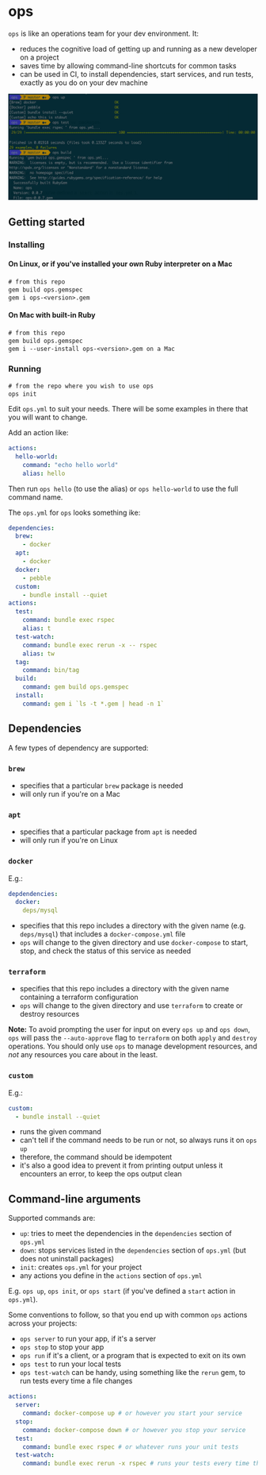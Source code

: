 # ops

`ops` is like an operations team for your dev environment. It:

- reduces the cognitive load of getting up and running as a new developer on a project
- saves time by allowing command-line shortcuts for common tasks
- can be used in CI, to install dependencies, start services, and run tests, exactly as you do on your dev machine

![ops up in action](ops.png)

## Getting started

### Installing

#### On Linux, or if you've installed your own Ruby interpreter on a Mac

```shell
# from this repo
gem build ops.gemspec
gem i ops-<version>.gem
```

#### On Mac with built-in Ruby

```shell
# from this repo
gem build ops.gemspec
gem i --user-install ops-<version>.gem on a Mac
```

### Running

```shell
# from the repo where you wish to use ops
ops init
```

Edit `ops.yml` to suit your needs. There will be some examples in there that you will want to change.

Add an action like:

```yaml
actions:
  hello-world:
    command: "echo hello world"
    alias: hello
```

Then run `ops hello` (to use the alias) or `ops hello-world` to use the full command name.

The `ops.yml` for `ops` looks something ike:

```yaml
dependencies:
  brew:
    - docker
  apt:
    - docker
  docker:
    - pebble
  custom:
    - bundle install --quiet
actions:
  test:
    command: bundle exec rspec
    alias: t
  test-watch:
    command: bundle exec rerun -x -- rspec
    alias: tw
  tag:
    command: bin/tag
  build:
    command: gem build ops.gemspec
  install:
    command: gem i `ls -t *.gem | head -n 1`
```

## Dependencies

A few types of dependency are supported:

### `brew`

- specifies that a particular `brew` package is needed
- will only run if you're on a Mac

### `apt`

- specifies that a particular package from `apt` is needed
- will only run if you're on Linux

### `docker`

E.g.:

```yaml
depdendencies:
  docker:
    deps/mysql
```

- specifies that this repo includes a directory with the given name (e.g. `deps/mysql`) that includes a `docker-compose.yml` file
- `ops` will change to the given directory and use `docker-compose` to start, stop, and check the status of this service as needed

### `terraform`

- specifies that this repo includes a directory with the given name containing a terraform configuration
- `ops` will change to the given directory and use `terraform` to create or destroy resources

**Note:** To avoid prompting the user for input on every `ops up` and `ops down`, `ops` will pass the `--auto-approve` flag to `terraform` on both `apply` and `destroy` operations. You should only use `ops` to manage development resources, and *not* any resources you care about in the least.

### `custom`

E.g.:

```yaml
custom:
  - bundle install --quiet
```

- runs the given command
- can't tell if the command needs to be run or not, so always runs it on `ops up`
- therefore, the command should be idempotent
- it's also a good idea to prevent it from printing output unless it encounters an error, to keep the ops output clean

## Command-line arguments

Supported commands are:

- `up`: tries to meet the dependencies in the `dependencies` section of `ops.yml`
- `down`: stops services listed in the `dependencies` section of `ops.yml` (but does not uninstall packages)
- `init`: creates `ops.yml` for your project
- any actions you define in the `actions` section of `ops.yml`

E.g. `ops up`, `ops init`, or `ops start` (if you've defined a `start` action in `ops.yml`).

Some conventions to follow, so that you end up with common `ops` actions across your projects:

- `ops server` to run your app, if it's a server
- `ops stop` to stop your app
- `ops run` if it's a client, or a program that is expected to exit on its own
- `ops test` to run your local tests
- `ops test-watch` can be handy, using something like the `rerun` gem, to run tests every time a file changes

```yaml
actions:
  server:
    command: docker-compose up # or however you start your service
  stop:
    command: docker-compose down # or however you stop your service
  test:
    command: bundle exec rspec # or whatever runs your unit tests
  test-watch:
    command: bundle exec rerun -x rspec # runs your tests every time the
```
